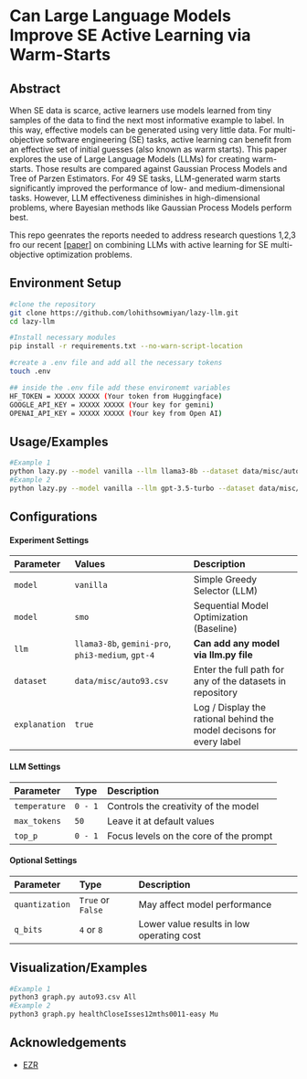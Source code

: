 
# Can Large Language Models Improve SE Active Learning via Warm-Starts 


## Abstract
When SE data is scarce,  active learners   use   models learned from tiny samples of the data to find the next most informative example to label. In this way, effective models can be generated using very little data.
For multi-objective software engineering (SE) tasks,
active learning can benefit from an effective 
 set of initial guesses (also known as warm starts).  This paper explores the use of Large Language Models (LLMs) for creating warm-starts. Those results are  compared   against   Gaussian Process Models and Tree of Parzen Estimators. For 49 SE  tasks, LLM-generated warm starts significantly improved the performance of low- and medium-dimensional tasks. However, LLM effectiveness  diminishes in high-dimensional problems, where Bayesian methods like Gaussian Process Models perform best. 


This repo geenrates the reports needed to address research questions 1,2,3 fro our recent [[paper]]([https://lohithsowmiyan.com/](https://github.com/lohithsowmiyan/lazy-llm/blob/main/docs/paper.pdf)) on combining LLMs with active learning for SE multi-objective optimization problems.
## Environment Setup



```bash
#clone the repository
git clone https://github.com/lohithsowmiyan/lazy-llm.git
cd lazy-llm

#Install necessary modules
pip install -r requirements.txt --no-warn-script-location

#create a .env file and add all the necessary tokens
touch .env

## inside the .env file add these environemt variables
HF_TOKEN = XXXXX XXXXX (Your token from Huggingface)
GOOGLE_API_KEY = XXXXX XXXXX (Your key for gemini)
OPENAI_API_KEY = XXXXX XXXXX (Your key from Open AI)
```





## Usage/Examples

```bash
#Example 1
python lazy.py --model vanilla --llm llama3-8b --dataset data/misc/auto93.csv
#Example 2
python lazy.py --model vanilla --llm gpt-3.5-turbo --dataset data/misc/wine_quality.csv
```


## Configurations

#### Experiment Settings

| Parameter | Values     | Description                |
| :-------- | :------- | :------------------------- |
| `model` | `vanilla` | Simple Greedy Selector (LLM) |
| `model` | `smo` | Sequential Model Optimization (Baseline) |
| `llm` | `llama3-8b`, `gemini-pro`, `phi3-medium`, `gpt-4`  | **Can add any model via llm.py file** |
| `dataset` | `data/misc/auto93.csv` | Enter the full path for any of the datasets in repository|
| `explanation`      | `true` | Log / Display the rational behind the model decisons for every label |

#### LLM Settings

| Parameter | Type     | Description                       |
| :-------- | :------- | :-------------------------------- |
| `temperature`      | `0 - 1` | Controls the creativity of the model |
| `max_tokens`      | `50` | Leave it at default values |
| `top_p`      | `0 - 1` | Focus levels on the core of the prompt |



#### Optional Settings

| Parameter | Type     | Description                       |
| :-------- | :------- | :-------------------------------- |
| `quantization`      | `True` or  `False` | May affect  model performance |
| `q_bits`      | `4` or  `8` | Lower value results in low operating cost |


## Visualization/Examples

```bash
#Example 1
python3 graph.py auto93.csv All
#Example 2
python3 graph.py healthCloseIsses12mths0011-easy Mu
```


## Acknowledgements

 - [EZR](https://github.com/timm/ezr/tree/24Jun14?tab=readme-ov-file)

